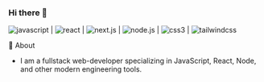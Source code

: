 ### Hi there 👋

![javascript](https://img.shields.io/badge/JavaScript-000000?style=for-the-badge&logo=JavaScript&logoColor=yellow) | ![react](https://img.shields.io/badge/React-000000?style=for-the-badge&logo=React&logoColor=lightblue) | ![next.js](https://img.shields.io/badge/Next.js-000000?style=for-the-badge&logo=Next.js&logoColor=white) | ![node.js](https://img.shields.io/badge/Node.js-000000?style=for-the-badge&logo=Node.js&logoColor=green) | ![css3](https://img.shields.io/badge/css3-000000?style=for-the-badge&logo=css3&logoColor=yellow) | ![tailwindcss](https://img.shields.io/badge/tailwindcss-000000?style=for-the-badge&logo=tailwindcss&logoColor=yellow)



💬 About
- I am a fullstack web-developer specializing in JavaScript, React, Node, and other modern engineering tools. 

